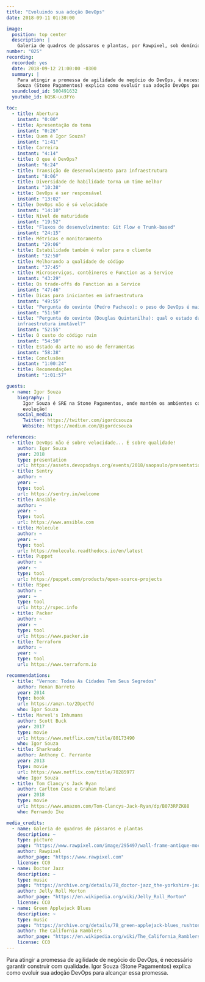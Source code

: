```yaml
---
title: "Evoluindo sua adoção DevOps"
date: 2018-09-11 01:30:00

image:
  position: top center
  description: |
    Galeria de quadros de pássaros e plantas, por Rawpixel, sob domínio público.
number: "025"
recording:
  recorded: yes
  date: 2018-09-12 21:00:00 -0300
  summary: |
    Para atingir a promessa de agilidade de negócio do DevOps, é necessário garantir construir com qualidade. Igor
    Souza (Stone Pagamentos) explica como evoluir sua adoção DevOps para alcançar essa promessa.
  soundcloud_id: 500491632
  youtube_id: bQSK-uu3FYo

toc:
  - title: Abertura
    instant: "0:00"
  - title: Apresentação do tema
    instant: "0:26"
  - title: Quem é Igor Souza?
    instant: "1:41"
  - title: Carreira
    instant: "4:14"
  - title: O que é DevOps?
    instant: "6:24"
  - title: Transição de desenvolvimento para infraestrutura
    instant: "8:06"
  - title: Diversidade de habilidade torna um time melhor
    instant: "10:38"
  - title: DevOps é ser responsável
    instant: "13:02"
  - title: DevOps não é só velocidade
    instant: "14:10"
  - title: Nível de maturidade
    instant: "19:52"
  - title: "Fluxos de desenvolvimento: Git Flow e Trunk-based"
    instant: "24:15"
  - title: Métricas e monitoramento
    instant: "29:06"
  - title: Estabilidade também é valor para o cliente
    instant: "32:50"
  - title: Melhorando a qualidade de código
    instant: "37:45"
  - title: Microserviços, contêineres e Function as a Service
    instant: "43:29"
  - title: Os trade-offs do Function as a Service
    instant: "47:46"
  - title: Dicas para iniciantes em infraestrutura
    instant: "49:55"
  - title: "Pergunta do ouvinte (Pedro Pacheco): o peso do DevOps é mais para operações ou para desenvolvimento?"
    instant: "51:50"
  - title: "Pergunta do ouvinte (Douglas Quintanilha): qual o estado da arte de infraestrutura? Serverless ou
    infraestrutura imutável?"
    instant: "52:55"
  - title: O custo do código ruim
    instant: "54:50"
  - title: Estado da arte no uso de ferramentas
    instant: "58:38"
  - title: Conclusões
    instant: "1:00:24"
  - title: Recomendações
    instant: "1:01:57"

guests:
  - name: Igor Souza
    biography: |
      Igor Souza é SRE na Stone Pagamentos, onde mantém os ambientes confiáveis, resilientes, automatizados e em constante
      evolução!
    social_media:
      Twitter: https://twitter.com/igordcsouza
      Website: https://medium.com/@igordcsouza

references:
  - title: DevOps não é sobre velocidade... É sobre qualidade!
    author: Igor Souza
    year: 2018
    type: presentation
    url: https://assets.devopsdays.org/events/2018/saopaulo/presentations/Igor_Souza_-_DevOpsNaoESobreAgilidade.pdf
  - title: Sentry
    author: ~
    year: ~
    type: tool
    url: https://sentry.io/welcome
  - title: Ansible
    author: ~
    year: ~
    type: tool
    url: https://www.ansible.com
  - title: Molecule
    author: ~
    year: ~
    type: tool
    url: https://molecule.readthedocs.io/en/latest
  - title: Puppet
    author: ~
    year: ~
    type: tool
    url: https://puppet.com/products/open-source-projects
  - title: RSpec
    author: ~
    year: ~
    type: tool
    url: http://rspec.info
  - title: Packer
    author: ~
    year: ~
    type: tool
    url: https://www.packer.io
  - title: Terraform
    author: ~
    year: ~
    type: tool
    url: https://www.terraform.io

recommendations:
  - title: "Vernon: Todas As Cidades Tem Seus Segredos"
    author: Renan Barreto
    year: 2014
    type: book
    url: https://amzn.to/2DpetTd
    who: Igor Souza
  - title: Marvel's Inhumans
    author: Scott Buck
    year: 2017
    type: movie
    url: https://www.netflix.com/title/80173490
    who: Igor Souza
  - title: Sharknado
    author: Anthony C. Ferrante
    year: 2013
    type: movie
    url: https://www.netflix.com/title/70285977
    who: Igor Souza
  - title: Tom Clancy's Jack Ryan
    author: Carlton Cuse e Graham Roland
    year: 2018
    type: movie
    url: https://www.amazon.com/Tom-Clancys-Jack-Ryan/dp/B073RPZK88
    who: Fernando Ike

media_credits:
  - name: Galeria de quadros de pássaros e plantas
    description: ~
    type: picture
    page: "https://www.rawpixel.com/image/295497/wall-frame-antique-mockup-minimal-drawing-exhibition-simple-ornament-old-image-artwork-gallery"
    author: Rawpixel
    author_page: "https://www.rawpixel.com"
    license: CC0
  - name: Doctor Jazz
    description: ~
    type: music
    page: "https://archive.org/details/78_doctor-jazz_the-yorkshire-jazz-band-alan-cooper-dickie-hawdon-eddie-odonnell-kit-b_gbia0009430b"
    author: Jelly Roll Morton
    author_page: "https://en.wikipedia.org/wiki/Jelly_Roll_Morton"
    license: CC0
  - name: Green Applejack Blues
    description: ~
    type: music
    page: "https://archive.org/details/78_green-applejack-blues_rushtons-california-ramblers-chuck-mackey-paul-weigand-rosy_gbia0030436b"
    author: The California Ramblers
    author_page: "https://en.wikipedia.org/wiki/The_California_Ramblers"
    license: CC0
---
```


Para atingir a promessa de agilidade de negócio do DevOps, é necessário garantir construir com qualidade. Igor Souza
(Stone Pagamentos) explica como evoluir sua adoção DevOps para alcançar essa promessa.
